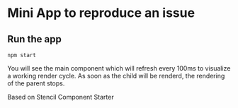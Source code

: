 # Mini App to reproduce an issue

## Run the app

```
npm start
```

You will see the main component which will refresh every 100ms to visualize a working render cycle. As soon as the child will be renderd, the rendering of the parent stops.

Based on Stencil Component Starter
